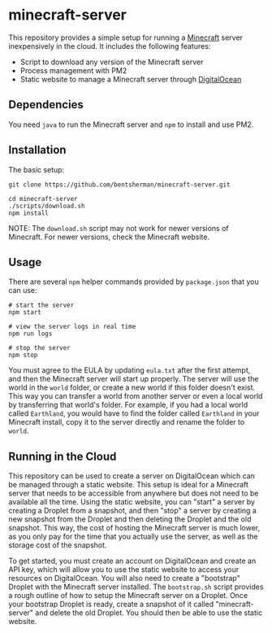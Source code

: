 # minecraft-server

This repository provides a simple setup for running a [Minecraft](https://minecraft.net/) server inexpensively in the cloud. It includes the following features:
- Script to download any version of the Minecraft server
- Process management with PM2
- Static website to manage a Minecraft server through [DigitalOcean](https://www.digitalocean.com/)

## Dependencies

You need `java` to run the Minecraft server and `npm` to install and use PM2.

## Installation

The basic setup:
```
git clone https://github.com/bentsherman/minecraft-server.git

cd minecraft-server
./scripts/download.sh
npm install
```

NOTE: The `download.sh` script may not work for newer versions of Minecraft. For newer versions, check the Minecraft website.

## Usage

There are several `npm` helper commands provided by `package.json` that you can use:
```
# start the server
npm start

# view the server logs in real time
npm run logs

# stop the server
npm stop
```

You must agree to the EULA by updating `eula.txt` after the first attempt, and then the Minecraft server will start up properly. The server will use the world in the `world` folder, or create a new world if this folder doesn't exist. This way you can transfer a world from another server or even a local world by transferring that world's folder. For example, if you had a local world called `Earthland`, you would have to find the folder called `Earthland` in your Minecraft install, copy it to the server directly and rename the folder to `world`.

## Running in the Cloud

This repository can be used to create a server on DigitalOcean which can be managed through a static website. This setup is ideal for a Minecraft server that needs to be accessible from anywhere but does not need to be available all the time. Using the static website, you can "start" a server by creating a Droplet from a snapshot, and then "stop" a server by creating a new snapshot from the Droplet and then deleting the Droplet and the old snapshot. This way, the cost of hosting the Minecraft server is much lower, as you only pay for the time that you actually use the server, as well as the storage cost of the snapshot.

To get started, you must create an account on DigitalOcean and create an API key, which will allow you to use the static website to access your resources on DigitalOcean. You will also need to create a "bootstrap" Droplet with the Minecraft server installed. The `bootstrap.sh` script provides a rough outline of how to setup the Minecraft server on a Droplet. Once your bootstrap Droplet is ready, create a snapshot of it called "minecraft-server" and delete the old Droplet. You should then be able to use the static website.
